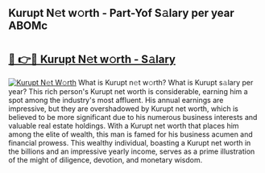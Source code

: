 ## Kurupt N𝚎t w𝚘rth - Part-Yof S𝚊lary per year ABOMc

# <h2><a href="http://gc468b.nevu.top/?p=Kurupt">🔗 👉🔴 Kurupt N𝚎t w𝚘rth - S𝚊lary</a></h2>

[![Kurupt N𝚎t W𝚘rth](https://i.imgur.com/Oavwk0R.jpeg)](http://gc468b.nevu.top/?p=Kurupt)
What is Kurupt n𝚎t w𝚘rth? What is Kurupt s𝚊lary per year?
This rich person's Kurupt net worth is considerable, earning him a spot among the industry's most affluent. His annual earnings are impressive, but they are overshadowed by Kurupt net worth, which is believed to be more significant due to his numerous business interests and valuable real estate holdings. With a Kurupt net worth that places him among the elite of wealth, this man is famed for his business acumen and financial prowess. This wealthy individual, boasting a Kurupt net worth in the billions and an impressive yearly income, serves as a prime illustration of the might of diligence, devotion, and monetary wisdom.
